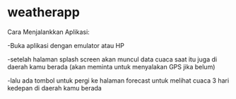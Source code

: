 # weatherapp

Cara Menjalankkan Aplikasi:

-Buka aplikasi dengan emulator atau HP

-setelah halaman splash screen akan muncul data cuaca saat itu juga di daerah kamu berada (akan meminta untuk menyalakan GPS jika belum)

-lalu ada tombol untuk pergi ke halaman forecast untuk melihat cuaca 3 hari kedepan di daerah kamu berada
